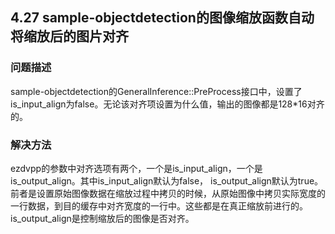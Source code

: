 ## 4.27 sample-objectdetection的图像缩放函数自动将缩放后的图片对齐
### 问题描述
sample-objectdetection的GeneralInference::PreProcess接口中，设置了is_input_align为false。无论该对齐项设置为什么值，输出的图像都是128*16对齐的。
### 解决方法
ezdvpp的参数中对齐选项有两个，一个是is_input_align，一个是is_output_align。其中is_input_align默认为false， is_output_align默认为true。前者是设置原始图像数据在缩放过程中拷贝的时候，从原始图像中拷贝实际宽度的一行数据，到目的缓存中对齐宽度的一行中。这些都是在真正缩放前进行的。 is_output_align是控制缩放后的图像是否对齐。

